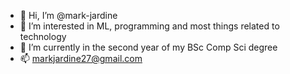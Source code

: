 - 👋 Hi, I’m @mark-jardine
- 👀 I’m interested in ML, programming and most things related to technology
- 🌱 I’m currently in the second year of my BSc Comp Sci degree 
- 📫 markjardine27@gmail.com

<!---
mark-jardine/mark-jardine is a ✨ special ✨ repository because its `README.md` (this file) appears on your GitHub profile.
You can click the Preview link to take a look at your changes.
--->
